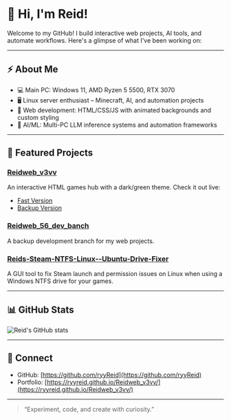 # 👋 Hi, I'm Reid!

Welcome to my GitHub! I build interactive web projects, AI tools, and automate workflows. Here's a glimpse of what I've been working on:

---

## ⚡ About Me
- 💻 Main PC: Windows 11, AMD Ryzen 5 5500, RTX 3070  
- 🖥️ Linux server enthusiast – Minecraft, AI, and automation projects  
- 🎨 Web development: HTML/CSS/JS with animated backgrounds and custom styling  
- 🤖 AI/ML: Multi-PC LLM inference systems and automation frameworks  

---

## 🚀 Featured Projects

### [Reidweb_v3vv](https://github.com/ryyReid/Reidweb_v3vv)
An interactive HTML games hub with a dark/green theme. Check it out live:  
- [Fast Version](https://reidweb-v3vv.vercel.app/)  
- [Backup Version](https://reidwebv3vv.up.railway.app/)

### [Reidweb_56_dev_banch](https://github.com/ryyReid/Reidweb_56_dev_banch)
A backup development branch for my web projects.

### [Reids-Steam-NTFS-Linux--Ubuntu-Drive-Fixer](https://github.com/ryyReid/Reids-Steam-NTFS-Linux--Ubuntu-Drive-Fixer)
A GUI tool to fix Steam launch and permission issues on Linux when using a Windows NTFS drive for your games.

---

## 📊 GitHub Stats

![Reid's GitHub stats](https://github-readme-stats.vercel.app/api?username=ryyReid&theme=dark&show_icons=true)

---

## 🌟 Connect
- GitHub: [https://github.com/ryyReid](https://github.com/ryyReid)  
- Portfolio: [https://ryyreid.github.io/Reidweb_v3vv/](https://ryyreid.github.io/Reidweb_v3vv/)

---

> “Experiment, code, and create with curiosity.”


